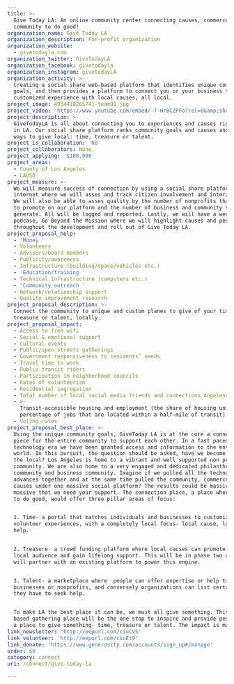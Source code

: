 ```yaml
---
title: >-
  Give Today LA: An online community center connecting causes, commerce and
  community to do good!
organization_name: Give Today LA
organization_description: For-profit organization
organization_website:
  - givetodayla.com
organization_twitter: GiveTodayLA
organization_facebook: givetodayla
organization_instagram: givetodayLA
organization_activity: >-
  Creating a social share web-based platform that identifies unique community
  goals, and then provides a platform to connect you or your business to a
  customized experience with local causes, all local.
project_image: 4934410265741-team91.jpg
project_video: 'https://www.youtube.com/embed/-7-HrBCZPFo?rel=0&amp;showinfo=0'
project_description: >-
  GiveTodayLA is all about connecting you to experiences and causes right here
  in LA. Our social share platform ranks community goals and causes and creates
  ways to give local: time, treasure or talent.
project_is_collaboration: 'No'
project_collaborators: None.
project_applying: '$100,000'
project_areas:
  - County of Los Angeles
  - LAUSD
project_measure: >-
  We will measure success of connection by using a social share platform on the
  internet where we will asses and track citizen involvement and interactions.
  We will also be able to asses quality by the number of nonprofits that sign up
  to promote on our platform and the number of business and community signups we
  generate. All will be logged and reported. Lastly, we will have a weekly
  podcase, Go Beyond the Mission where we will highlight causes and people
  throughout the development and roll out of Give Today LA.
project_proposal_help:
  - 'Money '
  - Volunteers
  - Advisors/board members
  - Publicity/awareness
  - Infrastructure (building/space/vehicles etc.)
  - 'Education/training '
  - Technical infrastructure (computers etc.)
  - 'Community outreach '
  - Network/relationship support
  - Quality improvement research
project_proposal_description: >-
  Connect the community to unique and custom planes to give of your time,
  treasure or talent, locally.
project_proposal_impact:
  - Access to free wifi
  - Social & emotional support
  - Cultural events
  - Public/open streets gatherings
  - Government responsiveness to residents’ needs
  - Travel time to work
  - Public transit riders
  - Participation in neighborhood councils
  - Rates of volunteerism
  - Residential segregation
  - Total number of local social media friends and connections Angelenos have
  - >-
    Transit-accessible housing and employment (the share of housing units and
    percentage of jobs that are located within a half-mile of transit)
  - Voting rates
project_proposal_best_place: >-
  Using the unique community goals, GiveToday LA is at the core a connecting
  piece for the entire community to support each other. In a fast paced
  technology era we have been granted access and information to the entire
  world. In this pursuit, the question should be asked, have we become blind to
  the local? Los Angeles is home to a vibrant and well supported non profit
  community. We are also home to a very engaged and dedicated philanthropic
  community and business community. Imagine if we pulled all the technology
  advances together and at the same time pulled the community, commerce and
  causes under one massive social platform? The results could be massive, so
  massive that we need your support. The connection place, a place where LA goes
  to do good, would offer three pillar areas of focus:


  1. Time- a portal that matches individuals and businesses to customized
  volunteer experiences, with a completely local focus- local cause, local
  help. 


  2. Treasure- a crowd funding platform where local causes can promote to a
  local audience and gain lifelong support. This will be in phase two and we
  will partner with an existing platform to power this engine. 


  3. Talent- a marketplace where  people can offer expertise or help to local
  businesses or nonprofits, and conversely organizations can list certain needs
  they have to seek help. 


  To make LA the best place it can be, we must all give something. This web
  based gathering place will be the one stop to inspire and provide people with
  a place to give something- time, treasure or talent. The impact is massive.
link_newsletter: 'http://eepurl.com/ciuCV5'
link_volunteer: 'http://eepurl.com/ciuEt9'
link_donate: 'https://www.generosity.com/accounts/sign_up#/manage'
order: 60
category: connect
uri: /connect/give-today-la

---
```

